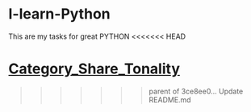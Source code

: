# I-learn-Python
This are my tasks for great PYTHON
<<<<<<< HEAD

<a href="https://katerynakozlianska.github.io/I-learn-Python/Reference_to_Monobank/Category_Share_Tonality.html">Category_Share_Tonality</a>
=======
>>>>>>> parent of 3ce8ee0... Update README.md
